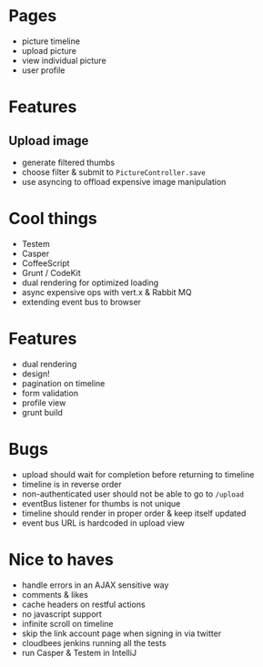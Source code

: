 # Pages

* picture timeline
* upload picture
* view individual picture
* user profile

# Features

## Upload image

* generate filtered thumbs
* choose filter & submit to `PictureController.save`
* use asyncing to offload expensive image manipulation

# Cool things

* Testem
* Casper
* CoffeeScript
* Grunt / CodeKit
* dual rendering for optimized loading
* async expensive ops with vert.x & Rabbit MQ
* extending event bus to browser

# Features

* dual rendering
* design!
* pagination on timeline
* form validation
* profile view
* grunt build

# Bugs

* upload should wait for completion before returning to timeline
* timeline is in reverse order
* non-authenticated user should not be able to go to `/upload`
* eventBus listener for thumbs is not unique
* timeline should render in proper order & keep itself updated
* event bus URL is hardcoded in upload view

# Nice to haves

* handle errors in an AJAX sensitive way
* comments & likes
* cache headers on restful actions
* no javascript support
* infinite scroll on timeline
* skip the link account page when signing in via twitter
* cloudbees jenkins running all the tests
* run Casper & Testem in IntelliJ
